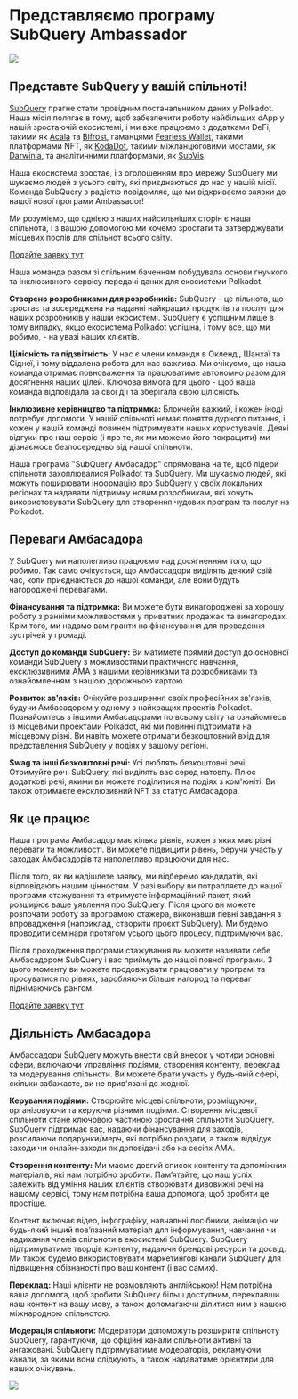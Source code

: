 # Представляємо програму SubQuery Ambassador

![](https://miro.medium.com/max/1400/1*EC5wwTuoB6UK_EESGd8X8w.png)

## Представте SubQuery у вашій спільноті!

[SubQuery](https://subquery.network/) прагне стати провідним постачальником даних у Polkadot. Наша місія полягає в тому, щоб забезпечити роботу найбільших dApp у нашій зростаючій екосистемі, і ми вже працюємо з додатками DeFi, такими як [Acala](https://acala.network/) та [Bifrost](https://bifrost.finance/), гаманцями [Fearless Wallet](https://fearlesswallet.io/), такими платформами NFT, як [KodaDot](https://kodadot.xyz/), такими міжланцюговими мостами, як [Darwinia](https://explorer.subquery.network/subquery/darwinia-network/darwinia), та аналітичними платформами, як [SubVis](https://subvis.io/).

Наша екосистема зростає, і з оголошенням про мережу SubQuery ми шукаємо людей з усього світу, які приєднаються до нас у нашій місії. Команда SubQuery з радістю повідомляє, що ми відкриваємо заявки до нашої нової програми Ambassador!

Ми розуміємо, що однією з наших найсильніших сторін є наша спільнота, і з вашою допомогою ми хочемо зростати та затверджувати місцевих послів для спільнот всього світу.

[Подайте заявку  тут](https://forms.gle/GXBbJ6LDpNfM2v1X6)

Наша команда разом зі спільним баченням побудувала основи гнучкого та інклюзивного сервісу передачі даних для екосистеми Polkadot.

**Створено розробниками для розробників:** SubQuery - це пільнота, що зростає та зосереджена на наданні найкращих продуктів та послуг для наших розробників у нашій екосистемі. SubQuery є успішним лише в тому випадку, якщо екосистема Polkadot успішна, і тому все, що ми робимо, - на увазі наших клієнтів.

**Цілісність та підзвітність:** У нас є члени команди в Окленді, Шанхаї та Сіднеї, і тому віддалена робота для нас важлива. Ми очікуємо, що наша команда отримає повноваження та працюватиме автономно разом для досягнення наших цілей. Ключова вимога для цього - щоб наша команда відповідала за свої дії та зберігала свою цілісність.

**Інклюзивне керівництво та підтримка:** Блокчейн важкий, і кожен іноді потребує допомоги. У нашій спільноті немає поняття дурного питання, і кожен у нашій команді повинен підтримувати наших користувачів. Деякі відгуки про наш сервіс (і про те, як ми можемо його покращити) ми дізнаємось безпосередньо від нашої спільноти.

Наша програма "SubQuery Амбасадор" спрямована на те, щоб лідери спільноти захоплювалися Polkadot та SubQuery. Ми шукаємо людей, які можуть поширювати інформацію про SubQuery у своїх локальних регіонах та надавати підтримку новим розробникам, які хочуть використовувати SubQuery для створення чудових програм та послуг на Polkadot.

## Переваги Амбасадора

У SubQuery ми наполегливо працюємо над досягненням того, що робимо. Так само очікується, що Амбассадори виділять деякий свій час, коли приєднаються до нашої команди, але вони будуть нагороджені перевагами.

**Фінансування та підтримка:** Ви можете бути винагороджені за хорошу роботу з ранніми можливостями у приватних продажах та винагородах. Крім того, ми надамо вам гранти на фінансування для проведення зустрічей у громаді.

**Доступ до команди SubQuery:** Ви матимете прямий доступ до основної команди SubQuery з можливостями практичного навчання, ексклюзивними AMA з нашими керівниками та розробниками та ознайомленням з нашою дорожньою картою.

**Розвиток зв'язків:** Очікуйте розширення своїх професійних зв'язків, будучи Амбасадором у одному з найкращих проектів Polkadot. Познайомтесь з іншими Амбасадорами по всьому світу та ознайомтесь із місцевими проектами Polkadot, які ми повинні підтримати на місцевому рівні. Ви навіть можете отримати безкоштовний вхід для представлення SubQuery у подіях у вашому регіоні.

**Swag та інші безкоштовні речі:** Усі люблять безкоштовні речі! Отримуйте речі SubQuery, які виділять вас серед натовпу. Плюс додаткові речі, якими ви можете поділитися на подіях з ком'юніті. Ви також отримаєте ексклюзивний NFT за статус Амбасадора.

## Як це працює

Наша програма Амбасадор має кілька рівнів, кожен з яких має різні переваги та можливості. Ви можете підвищити рівень, беручи участь у заходах Амбасадорів та наполегливо працюючи для нас.

Після того, як ви надішлете заявку, ми відберемо кандидатів, які відповідають нашим цінностям. У разі вибору ви потрапляєте до нашої програми стажування та отримуєте інформаційний пакет, який розширює ваше уявлення про SubQuery. Після цього ви можете розпочати роботу за програмою стажера, виконавши певні завдання з впровадження (наприклад, створити проєкт SubQuery). Ми будемо проводити семінари протягом усього цього процесу, підтримуючи вас.

Після проходження програми стажування ви можете називати себе Амбасадором SubQuery і вас приймуть до нашої повної програми. З цього моменту ви можете продовжувати працювати у програмі та просуватися по рівнях, заробляючи більше нагород та переваг піднімаючись рангом.

[Подайте заявку тут](https://forms.gle/GXBbJ6LDpNfM2v1X6)

## Діяльність Амбасадора

Амбассадори SubQuery можуть внести свій внесок у чотири основні сфери, включаючи управління подіями, створення контенту, переклад та модерування спільноти. Ви можете брати участь у будь-якій сфері, скільки забажаєте, ви не прив'язані до жодної.

**Керування подіями:** Створюйте місцеві спільноти, розміщуючи, організовуючи та керуючи різними подіями. Створення місцевої спільноти стане ключовою частиною зростання спільноти SubQuery. SubQuery підтримає вас, надаючи фінансування для заходів, розсилаючи подарунки/мерч, які потрібно роздати, а також відвідує заходи чи онлайн-заходи як доповідачі або на сесіях AMA.

**Створення контенту:** Ми маємо довгий список контенту та допоміжних матеріалів, які нам потрібно зробити. Пам’ятайте, що наш успіх залежить від уміння наших клієнтів створювати дивовижні речі на нашому сервісі, тому нам потрібна ваша допомога, щоб зробити це простіше.

Контент включає відео, інфографіку, навчальні посібники, анімацію чи будь-який інший пов’язаний матеріал для інформування, навчання чи надихання членів спільноти в екосистемі SubQuery. SubQuery підтримуватиме творців контенту, надаючи брендові ресурси та досвід. Ми також будемо використовувати маркетингові канали SubQuery для підвищення обізнаності про ваш контент (і вас самих).

**Переклад:** Наші клієнти не розмовляють англійською! Нам потрібна ваша допомога, щоб зробити SubQuery більш доступним, переклавши наш контент на вашу мову, а також допомагаючи ділитися ним з нашою міжнародною спільнотою.

**Модерація спільноти:** Модератори допоможуть розширити спільноту SubQuery, гарантуючи, що офіційні канали спільноти активні та ангажовані. SubQuery підтримуватиме модераторів, рекламуючи канали, за якими вони слідкують, а також надаватиме орієнтири для наших очікувань.

![](https://miro.medium.com/max/1400/1*xj6_UL1ZWYzlLmlVk25JzQ.png)
